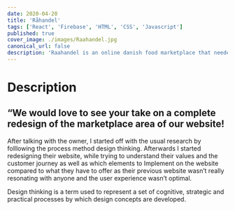 ```yaml
---
date: 2020-04-20
title: 'Råhandel'
tags: ['React', 'Firebase', 'HTML', 'CSS', 'Javascript']
published: true
cover_image: ./images/Raahandel.jpg
canonical_url: false
description: 'Raahandel is an online danish food marketplace that needed a complet 360 degree rebranding as well as a new webdesign.'
---
```

# Description
## “We would love to see your take on a complete redesign of the marketplace area of our website!

After talking with the owner, I started off with the usual research by folllowing the process method design thinking. Afterwards I started redesigning their website, while trying to understand their values and the customer journey as well as which elements to Implement on the website compared to what they have to offer as their previous website wasn’t really resonating with anyone and the user experience wasn’t optimal.

Design thinking is a term used to represent a set of cognitive, strategic and practical processes by which design concepts are developed.
